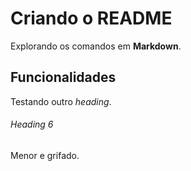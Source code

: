 # Criando o README

Explorando os comandos em **Markdown**.

## Funcionalidades

Testando outro *heading*.

###### Heading 6

Menor e grifado.
